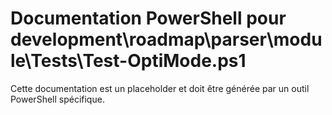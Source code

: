 # Documentation PowerShell pour development\roadmap\parser\module\Tests\Test-OptiMode.ps1

Cette documentation est un placeholder et doit être générée par un outil PowerShell spécifique.
